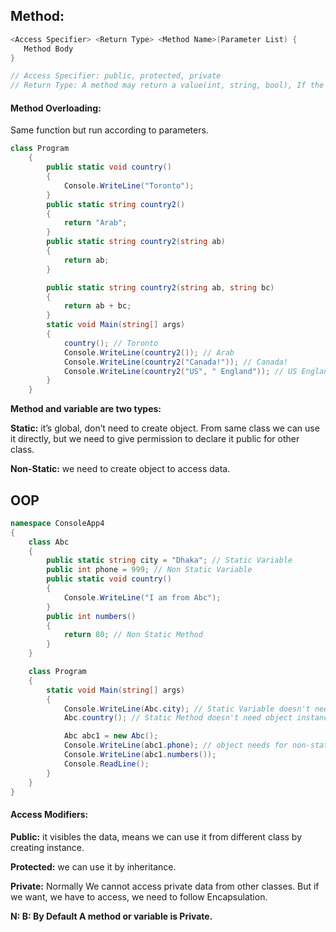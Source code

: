 ## Method:
```c#
<Access Specifier> <Return Type> <Method Name>(Parameter List) {
   Method Body
}

// Access Specifier: public, protected, private
// Return Type: A method may return a value(int, string, bool), If the method returns nothing, return type is **void**.

```
#### Method Overloading: 
Same function but run according to parameters.
```c#
class Program
    {
        public static void country()
        {
            Console.WriteLine("Toronto");
        }
        public static string country2()
        {
            return "Arab";
        }
        public static string country2(string ab)
        {
            return ab;
        }

        public static string country2(string ab, string bc)
        {
            return ab + bc;
        }
        static void Main(string[] args)
        {     
            country(); // Toronto
            Console.WriteLine(country2()); // Arab
            Console.WriteLine(country2("Canada!")); // Canada!
            Console.WriteLine(country2("US", " England")); // US England
        }
    }
```

**Method and variable are two types:**

**Static:**
it’s global, don’t need to create object. From same class we can use it directly, but we need to give permission to declare it public for other class.

**Non-Static:** we need to create object to access data.

## OOP
```c#
namespace ConsoleApp4
{
    class Abc
    {
        public static string city = "Dhaka"; // Static Variable
        public int phone = 999; // Non Static Variable
        public static void country()
        {
            Console.WriteLine("I am from Abc");
        }
        public int numbers()
        {
            return 80; // Non Static Method
        }
    }

    class Program
    {
        static void Main(string[] args)
        {
            Console.WriteLine(Abc.city); // Static Variable doesn't need object instance
            Abc.country(); // Static Method doesn't need object instance

            Abc abc1 = new Abc();
            Console.WriteLine(abc1.phone); // object needs for non-static
            Console.WriteLine(abc1.numbers());
            Console.ReadLine();
        }
    }
}
```

#### Access Modifiers: 

**Public:** it visibles the data, means we can use it from different class by creating instance.

**Protected:** we can use it by inheritance.

**Private:** Normally We cannot access private data from other classes. But if we want, we have to access, we need to follow Encapsulation. 

**N: B: By Default A method or variable is Private.**
